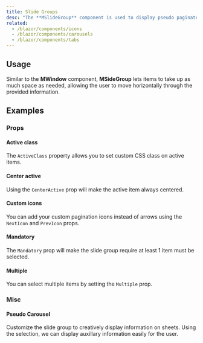 ```yaml
---
title: Slide Groups
desc: "The **MSlideGroup** component is used to display pseudo paginated information. It uses [MItemGroup](/blazor/components/item-groups) at its core and provides a baseline for components such as [MTabs](/blazor/components/tabs) and [MChipGroup](/blazor/components/chip-groups)."
related:
  - /blazor/components/icons
  - /blazor/components/carousels
  - /blazor/components/tabs
---
```


## Usage

Similar to the **MWindow** component, **MSideGroup** lets items to take up as much space as needed, allowing the user to move horizontally through the provided information.

<masa-example file="Examples.components.slide_groups.Usage"></masa-example>

## Examples

### Props

#### Active class

The `ActiveClass` property allows you to set custom CSS class on active items.

<masa-example file="Examples.components.slide_groups.ActiveClass"></masa-example>

#### Center active

Using the `CenterActive` prop will make the active item always centered.

<masa-example file="Examples.components.slide_groups.CenterActive"></masa-example>

#### Custom icons

You can add your custom pagination icons instead of arrows using the `NextIcon` and `PrevIcon` props.

<masa-example file="Examples.components.slide_groups.CustomIcons"></masa-example>

#### Mandatory

The `Mandatory` prop will make the slide group require at least 1 item must be selected.

<masa-example file="Examples.components.slide_groups.Mandatory"></masa-example>

#### Multiple

You can select multiple items by setting the `Multiple` prop.

<masa-example file="Examples.components.slide_groups.Multiple"></masa-example>

### Misc

#### Pseudo Carousel

Customize the slide group to creatively display information on sheets. Using the selection, we can display auxillary information easily for the user.

<masa-example file="Examples.components.slide_groups.PseudoCarousel"></masa-example>
